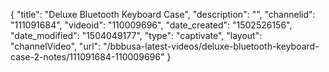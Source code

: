 {
    "title": "Deluxe Bluetooth Keyboard Case",
    "description": "",
    "channelid": "111091684",
    "videoid": "110009696",
    "date_created": "1502526156",
    "date_modified": "1504049177",
    "type": "captivate",
    "layout": "channelVideo",
    "url": "\/bbbusa-latest-videos\/deluxe-bluetooth-keyboard-case-2-notes\/111091684-110009696"
}
